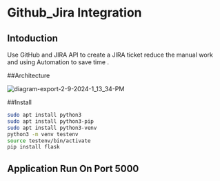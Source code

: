 # Github_Jira Integration

## Intoduction
Use GitHub and JIRA API to create a JIRA ticket reduce the manual work and using Automation to save time .

##Architecture

![diagram-export-2-9-2024-1_13_34-PM](https://github.com/Vaibhavpatil4744/Github_Jira/assets/114900029/811fb2d1-8774-4b47-84ad-98aca190be8d)


##Install

```bash
sudo apt install python3
sudo apt install python3-pip
sudo apt install python3-venv
python3 -m venv testenv
source testenv/bin/activate
pip install flask
```


## Application Run On Port 5000

